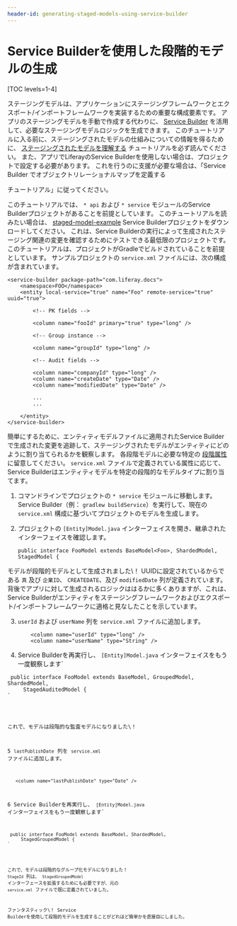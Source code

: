 ```yaml
---
header-id: generating-staged-models-using-service-builder
---
```


# Service Builderを使用した段階的モデルの生成

[TOC levels=1-4]

ステージングモデルは、アプリケーションにステージングフレームワークとエクスポート/インポートフレームワークを実装するための重要な構成要素です。 アプリのステージングモデルを手動で作成する代わりに、 [Service Builder](/docs/7-1/tutorials/-/knowledge_base/t/service-builder) を活用して、必要なステージングモデルロジックを生成できます。 このチュートリアルに入る前に、ステージングされたモデルの仕組みについての情報を得るために、 [ステージングされたモデルを理解する](/docs/7-1/tutorials/-/knowledge_base/t/understanding-staged-models) チュートリアルを必ず読んでください。 また、アプリでLiferayのService Builderを使用しない場合は、プロジェクトで設定する必要があります。 これを行うのに支援が必要な場合は、「Service Builder</a> でオブジェクトリレーショナルマップを定義する

チュートリアル」に従ってください。</p> 

このチュートリアルでは、 `* api` および `* service` モジュールのService Builderプロジェクトがあることを前提としています。 このチュートリアルを読みたい場合は、 [staged-model-example](/documents/10184/656312/staged-model-example.zip/5b2a8b0f-fa04-ca4a-2345-015871c0a14a) Service Builderプロジェクトをダウンロードしてください。 これは、Service Builderの実行によって生成されたステージング関連の変更を確認するためにテストできる最低限のプロジェクトです。 このチュートリアルは、プロジェクトがGradleでビルドされていることを前提としています。 サンプルプロジェクトの `service.xml` ファイルには、次の構成が含まれています。

    <service-builder package-path="com.liferay.docs">
        <namespace>FOO</namespace>
        <entity local-service="true" name="Foo" remote-service="true" uuid="true">
    
            <!-- PK fields -->
    
            <column name="fooId" primary="true" type="long" />
    
            <!-- Group instance -->
    
            <column name="groupId" type="long" />
    
            <!-- Audit fields -->
    
            <column name="companyId" type="long" />
            <column name="createDate" type="Date" />
            <column name="modifiedDate" type="Date" />
    
            ...
            ...
    
        </entity>
    </service-builder>
    

簡単にするために、エンティティモデルファイルに適用されたService Builderで生成された変更を追跡して、ステージングされたモデルがエンティティにどのように割り当てられるかを観察します。 各段階モデルに必要な特定の [段階属性](/docs/7-1/tutorials/-/knowledge_base/t/understanding-staged-models#important-attributes-in-staging) に留意してください。 `service.xml` ファイルで定義されている属性に応じて、Service Builderはエンティティモデルを特定の段階的なモデルタイプに割り当てます。

1.  コマンドラインでプロジェクトの `* service` モジュールに移動します。 Service Builder（例： `gradlew buildService`）を実行して、現在の `service.xml` 構成に基づいてプロジェクトのモデルを生成します。

2.  プロジェクトの `[Entity]Model.java` インターフェイスを開き、継承されたインターフェイスを確認します。
   
        public interface FooModel extends BaseModel<Foo>, ShardedModel, StagedModel {
       
   
   モデルが段階的モデルとして生成されました\！ UUIDに設定されているからである `真` 及び `企業ID`、 `CREATEDATE`、及び `modifiedDate` 列が定義されています。 背後でアプリに対して生成されるロジックははるかに多くありますが、これは、Service Builderがエンティティをステージングフレームワークおよびエクスポート/インポートフレームワークに適格と見なしたことを示しています。

3.  `userId` および `userName` 列を `service.xml` ファイルに追加します。 
   
   

    ``` 
        <column name="userId" type="long" />
        <column name="userName" type="String" />
    ```


4.  Service Builderを再実行し、 `[Entity]Model.java` インターフェイスをもう一度観察します`</p>

<pre><code> public interface FooModel extends BaseModel<Foo>, GroupedModel, ShardedModel,
     StagedAuditedModel {
`</pre> 
   
   これで、モデルは段階的な監査モデルになりました\！</li> 
   
   5  `lastPublishDate` 列を `service.xml` ファイルに追加します。
  
       <column name="lastPublishDate" type="Date" />
      

6  Service Builderを再実行し、 `[Entity]Model.java` インターフェイスをもう一度観察します`</p>

<pre><code> public interface FooModel extends BaseModel<Foo>, ShardedModel,
     StagedGroupedModel {
`</pre> 
  
  これで、モデルは段階的なグループ化モデルになりました！ `StageId` 列は、 `StagedGroupedModel` インターフェースを拡張するためにも必要ですが、元の `service.xml` ファイルで既に定義されていました。</li> </ol> 
  
  ファンタスティック\！ Service Builderを使用して段階的モデルを生成することがどれほど簡単かを直接目にしました。
